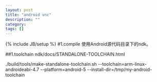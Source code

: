 ```yaml
---
layout: post
title: "android vnc"
description: ""
category: 
tags: []
---
```

{% include JB/setup %}
#1.compile
使用Android源代码目录下的ndk。

##1.toolchain
ndk/docs/STANDALONE-TOOLCHAIN.html

./build/tools/make-standalone-toolchain.sh --toolchain=arm-linux-androideabi-4.7 --platform=android-5 --install-dir=/tmp/my-android-toolchain
